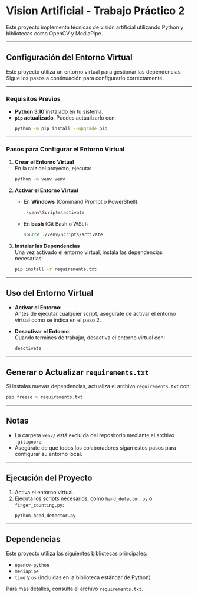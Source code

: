 # Vision Artificial - Trabajo Práctico 2

Este proyecto implementa técnicas de visión artificial utilizando Python y bibliotecas como OpenCV y MediaPipe.

---

## Configuración del Entorno Virtual

Este proyecto utiliza un entorno virtual para gestionar las dependencias. Sigue los pasos a continuación para configurarlo correctamente.

---

### Requisitos Previos

- **Python 3.10** instalado en tu sistema.
- **`pip` actualizado**. Puedes actualizarlo con:
  ```bash
  python -m pip install --upgrade pip
  ```

---

### Pasos para Configurar el Entorno Virtual

1. **Crear el Entorno Virtual**  
   En la raíz del proyecto, ejecuta:
   ```bash
   python -m venv venv
   ```

2. **Activar el Entorno Virtual**  
   - En **Windows** (Command Prompt o PowerShell):
     ```bash
     .\venv\Scripts\activate
     ```
   - En **bash** (Git Bash o WSL):
     ```bash
     source ./venv/Scripts/activate
     ```

3. **Instalar las Dependencias**  
   Una vez activado el entorno virtual, instala las dependencias necesarias:
   ```bash
   pip install -r requirements.txt
   ```

---

## Uso del Entorno Virtual

- **Activar el Entorno**:  
  Antes de ejecutar cualquier script, asegúrate de activar el entorno virtual como se indica en el paso 2.

- **Desactivar el Entorno**:  
  Cuando termines de trabajar, desactiva el entorno virtual con:
  ```bash
  deactivate
  ```

---

## Generar o Actualizar `requirements.txt`

Si instalas nuevas dependencias, actualiza el archivo `requirements.txt` con:
```bash
pip freeze > requirements.txt
```

---

## Notas

- La carpeta `venv/` está excluida del repositorio mediante el archivo `.gitignore`.
- Asegúrate de que todos los colaboradores sigan estos pasos para configurar su entorno local.

---

## Ejecución del Proyecto

1. Activa el entorno virtual.
2. Ejecuta los scripts necesarios, como `hand_detector.py` o `finger_counting.py`:
   ```bash
   python hand_detector.py
   ```

---

## Dependencias

Este proyecto utiliza las siguientes bibliotecas principales:
- `opencv-python`
- `mediapipe`
- `time` y `os` (incluidas en la biblioteca estándar de Python)

Para más detalles, consulta el archivo `requirements.txt`.